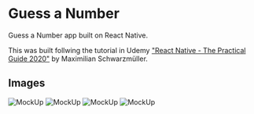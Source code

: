 # Guess a Number
Guess a Number app built on React Native.

This was built follwing the tutorial in Udemy <a href="https://www.udemy.com/course/react-native-the-practical-guide/">"React Native - The Practical Guide 2020"</a> by Maximilian Schwarzmüller.

## Images
![MockUp](https://github.com/DiogoCastroSilva/guess-number/blob/master/start-game.png)
![MockUp](https://github.com/DiogoCastroSilva/guess-number/blob/master/choose-number.png)
![MockUp](https://github.com/DiogoCastroSilva/guess-number/blob/master/game.png)
![MockUp](https://github.com/DiogoCastroSilva/guess-number/blob/master/game-over.png)